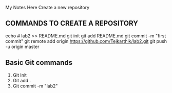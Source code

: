 My Notes Here
Create a new repository
## COMMANDS TO CREATE A REPOSITORY
echo # lab2 >> README.md
git init
git add README.md
git commit -m "first commit"
git remote add origin https://github.com/Tejkarthik/lab2.git
git push -u origin master

## Basic Git commands

1. Git Init
1. Git add .
3. Git commit -m "lab2"
